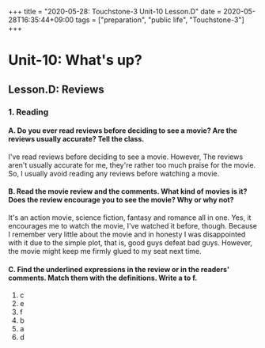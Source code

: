 +++
title =  "2020-05-28: Touchstone-3 Unit-10 Lesson.D"
date = 2020-05-28T16:35:44+09:00
tags = ["preparation", "public life", "Touchstone-3"]
+++

# Unit-10: What's up?

## Lesson.D: Reviews

### 1. Reading

#### A. Do you ever read reviews before deciding to see a movie? Are the reviews usually accurate? Tell the class.

I've read reviews before deciding to see a movie.
However, The reviews aren't usually accurate for me, they're rather too much praise for the movie.
So, I usually avoid reading any reviews before watching a movie.

#### B. Read the movie review and the comments. What kind of movies is it? Does the review encourage you to see the movie? Why or why not?

It's an action movie, science fiction, fantasy and romance all in one.
Yes, it encourages me to watch the movie, I've watched it before, though.
Because I remember very little about the movie and
in honesty I was disappointed with it due to the simple plot, that is, good guys defeat bad guys.
However, the movie might keep me firmly glued to my seat next time.

#### C. Find the underlined expressions in the review or in the readers' comments. Match them with the definitions. Write a to f.

1. c
2. e
3. f
4. b
5. a
6. d
